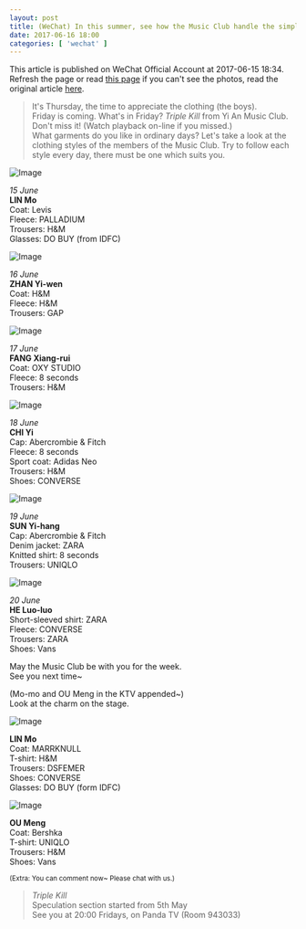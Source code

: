 ```yaml
---
layout: post
title: (WeChat) In this summer, see how the Music Club handle the simple basic garments~
date: 2017-06-16 18:00
categories: [ 'wechat' ]
---
```


This article is published on WeChat Official Account at 2017-06-15 18:34. Refresh the page or read [this page](https://github.com/Quadrifolium/originalplan/blob/gh-pages/_posts/WeChat/2017-06-16-WeChat-Original-Plan.md) if you can't see the photos, read the original article [here](https://mp.weixin.qq.com/s/jN2OdEdZJT0lSkgD7MuKmg).

<!-- more -->

> It's Thursday, the time to appreciate the clothing (the boys).  
> Friday is coming. What's in Friday? *Triple Kill* from Yi An Music Club. Don't miss it! (Watch playback on-line if you missed.)  
> What garments do you like in ordinary days? Let's take a look at the clothing styles of the members of the Music Club. Try to follow each style every day, there must be one which suits you.

![Image](http://mmbiz.qpic.cn/mmbiz_jpg/XOMVurd7hjQ1dalUzkbTGofYcvR5PPBPuQBv5tPrvG8qK5cFFGibHwKo3VqWnMtibulBFjo7zGb9OeQkbmUbM4gw/640)

*15 June*  
**LIN Mo**  
Coat: Levis  
Fleece: PALLADIUM  
Trousers: H&M  
Glasses: DO BUY (from IDFC)

![Image](http://mmbiz.qpic.cn/mmbiz_jpg/XOMVurd7hjQ1dalUzkbTGofYcvR5PPBPnqgamias4T57p2TXy8N6kxGUSBHE1FRlSC6KGribYV6Ss92GOFRX33OA/640)

*16 June*  
**ZHAN Yi-wen**  
Coat: H&M  
Fleece: H&M  
Trousers: GAP

![Image](http://mmbiz.qpic.cn/mmbiz_jpg/XOMVurd7hjQ1dalUzkbTGofYcvR5PPBPgpadpYMPvPiabChDamgr6YXYVcWAoI907bjoqvPiaUw9jibPR9htzmbOg/640)

*17 June*  
**FANG Xiang-rui**  
Coat: OXY STUDIO  
Fleece: 8 seconds  
Trousers: H&M

![Image](http://mmbiz.qpic.cn/mmbiz_jpg/XOMVurd7hjQ1dalUzkbTGofYcvR5PPBPibZZLqCjxfq7XIM2OxML4ibvFbgtcov7JAghFRFnXPCnXqM4pXiaMXLcg/640)

*18 June*  
**CHI Yi**  
Cap: Abercrombie & Fitch  
Fleece: 8 seconds  
Sport coat: Adidas Neo  
Trousers: H&M  
Shoes: CONVERSE

![Image](http://mmbiz.qpic.cn/mmbiz_jpg/XOMVurd7hjQ1dalUzkbTGofYcvR5PPBPPuIolLX3wRW0fIp6wyUuVrH1eGiaGhcuticNDD2teKt2y2mY6fMmzibyA/640)

*19 June*  
**SUN Yi-hang**  
Cap: Abercrombie & Fitch  
Denim jacket: ZARA  
Knitted shirt: 8 seconds  
Trousers: UNIQLO

![Image](http://mmbiz.qpic.cn/mmbiz_jpg/XOMVurd7hjQ1dalUzkbTGofYcvR5PPBPWDDA8mz8MIIHFCD7lYibArsnWXJgjfibUrpFpABJLP9l0lF3orkZzicibA/640)

*20 June*  
**HE Luo-luo**  
Short-sleeved shirt: ZARA  
Fleece: CONVERSE  
Trousers: ZARA  
Shoes: Vans

May the Music Club be with you for the week.  
See you next time~

(Mo-mo and OU Meng in the KTV appended~)  
Look at the charm on the stage.

![Image](http://mmbiz.qpic.cn/mmbiz_jpg/XOMVurd7hjQ1dalUzkbTGofYcvR5PPBPwlCica5yxiadG9oC1GLT7krXA4iaY9FONwq7z5WPC2tKHOb9nqVfWxJow/640)

**LIN Mo**  
Coat: MARRKNULL  
T-shirt: H&M  
Trousers: DSFEMER  
Shoes: CONVERSE  
Glasses: DO BUY (form IDFC)

![Image](http://mmbiz.qpic.cn/mmbiz_jpg/XOMVurd7hjQ1dalUzkbTGofYcvR5PPBPH7Cwic9AxVYK25twFjKsxmF9VtEMqoWSzaoGuBBBdicnOgiaXPrbGoiaOg/640)

**OU Meng**  
Coat: Bershka  
T-shirt: UNIQLO  
Trousers: H&M  
Shoes: Vans

<small>(Extra: You can comment now~ Please chat with us.)</small>

> *Triple Kill*  
> Speculation section started from 5th May  
> See you at 20:00 Fridays, on Panda TV (Room 943033)
